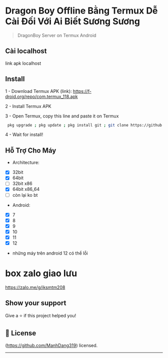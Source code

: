 # Dragon Boy Offline Bằng Termux Dễ Cài Đối Với Ai Biết Sương Sương


 
> DragonBoy Server on Termux Android


## Cài localhost 
link apk localhost 
## Install
 
1 - Download Termux APK (link): 
https://f-droid.org/repo/com.termux_118.apk

2 - Install Termux APK

3 - Open Termux, copy this line and paste it on Termux

```bash
 pkg upgrade ; pkg update ; pkg install git ; git clone https://github.com/ManhDang319/DragonBoy_Offline
```

4 - Wait for install!
 

## Hỗ Trợ Cho Máy
- Architecture:
- [x] 32bit 
- [x] 64bit 
- [ ] 32bit x86
- [x] 64bit x86_64
- [ ] còn lại ko bt

- Android:
- [x] 7
- [x] 8
- [x] 9
- [x] 10
- [x] 11
- [x] 12 
- những máy trên android 12 có thể lỗi



# box zalo giao lưu 

https://zalo.me/g/iksmtm208
## Show your support

Give a ⭐️ if this project helped you!

## 📝 License

(https://github.com/ManhDang319) licensed.

***
